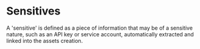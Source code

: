 # Sensitives

A 'sensitive' is defined as a piece of information that may be of a sensitive nature, such as an API key or service account, automatically extracted and linked into the assets creation.
